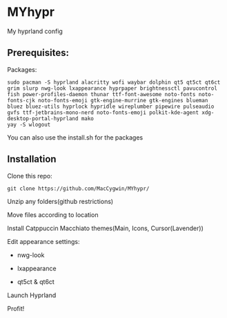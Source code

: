 # MYhypr
My hyprland config

## Prerequisites:
Packages:
```
sudo pacman -S hyprland alacritty wofi waybar dolphin qt5 qt5ct qt6ct grim slurp nwg-look lxappearance hyprpaper brightnessctl pavucontrol fish power-profiles-daemon thunar ttf-font-awesome noto-fonts noto-fonts-cjk noto-fonts-emoji gtk-engine-murrine gtk-engines blueman bluez bluez-utils hyprlock hypridle wireplumber pipewire pulseaudio gvfs ttf-jetbrains-mono-nerd noto-fonts-emoji polkit-kde-agent xdg-desktop-portal-hyprland mako
yay -S wlogout
```
You can also use the install.sh for the packages
## Installation
Clone this repo:
```
git clone https://github.com/MacCygwin/MYhypr/
```

Unzip any folders(github restrictions)

Move files according to location

Install Catppuccin Macchiato themes(Main, Icons, Cursor(Lavender))

Edit appearance settings:
- nwg-look
* lxappearance
+ qt5ct & qt6ct

Launch Hyprland

Profit!  
